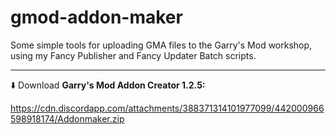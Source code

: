 # gmod-addon-maker

Some simple tools for uploading GMA files to the Garry's Mod workshop, using my Fancy Publisher and Fancy Updater Batch scripts.

---

:arrow_down: Download **Garry's Mod Addon Creator 1.2.5:**

https://cdn.discordapp.com/attachments/388371314101977099/442000966598918174/Addonmaker.zip
